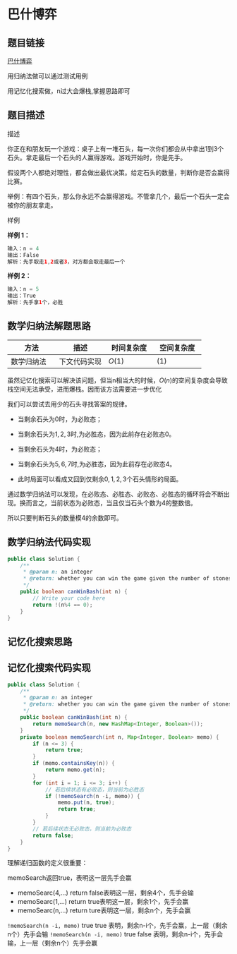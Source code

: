
#  巴什博弈

## 题目链接

[巴什博弈](https://www.lintcode.com/problem/1300/)

用归纳法做可以通过测试用例

用记忆化搜索做，n过大会爆栈,掌握思路即可

## 题目描述

描述

你正在和朋友玩一个游戏：桌子上有一堆石头，每一次你们都会从中拿出1到3个石头。拿走最后一个石头的人赢得游戏。游戏开始时，你是先手。

假设两个人都绝对理性，都会做出最优决策。给定石头的数量，判断你是否会赢得比赛。

举例：有四个石头，那么你永远不会赢得游戏。不管拿几个，最后一个石头一定会被你的朋友拿走。

样例

**样例 1：**

```java
输入：n = 4 
输出：False
解析：先手取走1,2或者3，对方都会取走最后一个
```

**样例 2：**

```java
输入：n = 5 
输出：True
解析：先手拿1个，必胜
```

## 数学归纳法解题思路

| <div style="width:70pt">方法</div>  |描述 |<div style="width:70pt">时间复杂度</div> |<div style="width:70pt">空间复杂度</div>|
|---|---|---|---|
| 数学归纳法 | 下文代码实现  | $O(1)$|$(1)$|

虽然记忆化搜索可以解决该问题，但当n相当大的时候，$O(n)$的空间复杂度会导致栈空间无法承受，进而爆栈。因而该方法需要进一步优化

我们可以尝试去用少的石头寻找答案的规律。

- 当剩余石头为$0$时，为必败态；

- 当剩余石头为$1 ,2, 3$时,为必胜态，因为此前存在必败态0。

- 当剩余石头为$4$时，为必败态；

- 当剩余石头为$5,6,7$时,为必胜态，因为此前存在必败态$4$。
- 此时局面可以看成又回到仅剩余$0,1,2,3$个石头情形的局面。

通过数学归纳法可以发现，在必败态、必胜态、必败态、必胜态的循环将会不断出现。换而言之，当前状态为必败态，当且仅当石头个数为4的整数倍。

所以只要判断石头的数量模4的余数即可。

## 数学归纳法代码实现

```java
public class Solution {
    /**
     * @param n: an integer
     * @return: whether you can win the game given the number of stones in the heap
     */
    public boolean canWinBash(int n) {
        // Write your code here
        return !(n%4 == 0);
    }
}
```





## 记忆化搜索思路





## 记忆化搜索代码实现

```java
public class Solution {
    /**
     * @param n: an integer
     * @return: whether you can win the game given the number of stones in the heap
     */
    public boolean canWinBash(int n) {
        return memoSearch(n, new HashMap<Integer, Boolean>());
    }
    private boolean memoSearch(int n, Map<Integer, Boolean> memo) {
        if (n <= 3) {
            return true;
        }
        if (memo.containsKey(n)) {
            return memo.get(n);
        }
        for (int i = 1; i <= 3; i++) {
            // 若后续状态有必败态，则当前为必胜态
            if (!memoSearch(n -i, memo)) {
                memo.put(n, true);
                return true;
            }
        }
        // 若后续状态无必败态，则当前为必败态
        return false;
    }
}
```
理解递归函数的定义很重要：

memoSearch返回true，表明这一层先手会赢
- memoSearc(4,...) return false表明这一层，剩余4个，先手会输
- memoSearc(1,...) return true表明这一层，剩余1个，先手会赢
- memoSearc(n,...) return ture表明这一层，剩余n个，先手会赢

`!memoSearch(n -i, memo)` true true 表明，剩余n-i个，先手会赢，上一层（剩余n个）先手会输
`!memoSearch(n -i, memo)` true false 表明，剩余n-i个，先手会输，上一层（剩余n个）先手会赢